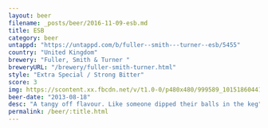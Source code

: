 ```yaml
---
layout: beer
filename: _posts/beer/2016-11-09-esb.md
title: ESB
category: beer
untappd: "https://untappd.com/b/fuller--smith---turner--esb/5455"
country: "United Kingdom"
brewery: "Fuller, Smith & Turner "
breweryURL: "/brewery/fuller-smith-turner.html"
style: "Extra Special / Strong Bitter"
score: 3
img: https://scontent.xx.fbcdn.net/v/t1.0-0/p480x480/999589_10151860441473745_1970036928_n.jpg?oh=b1cc76ec7f49b8e376d486bedad86188&oe=59AB75EA
beer-date: "2013-08-18"
desc: "A tangy off flavour. Like someone dipped their balls in the keg"
permalink: /beer/:title.html
---
```

